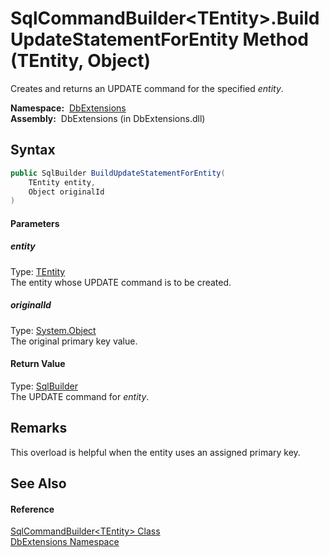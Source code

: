 SqlCommandBuilder&lt;TEntity>.BuildUpdateStatementForEntity Method (TEntity, Object)
====================================================================================
  Creates and returns an UPDATE command for the specified *entity*.

  **Namespace:**  [DbExtensions][1]  
  **Assembly:**  DbExtensions (in DbExtensions.dll)

Syntax
------

```csharp
public SqlBuilder BuildUpdateStatementForEntity(
	TEntity entity,
	Object originalId
)
```

#### Parameters

##### *entity*
Type: [TEntity][2]  
The entity whose UPDATE command is to be created.

##### *originalId*
Type: [System.Object][3]  
The original primary key value.

#### Return Value
Type: [SqlBuilder][4]  
The UPDATE command for *entity*.

Remarks
-------
This overload is helpful when the entity uses an assigned primary key.

See Also
--------

#### Reference
[SqlCommandBuilder&lt;TEntity> Class][2]  
[DbExtensions Namespace][1]  

[1]: ../README.md
[2]: README.md
[3]: http://msdn.microsoft.com/en-us/library/e5kfa45b
[4]: ../SqlBuilder/README.md